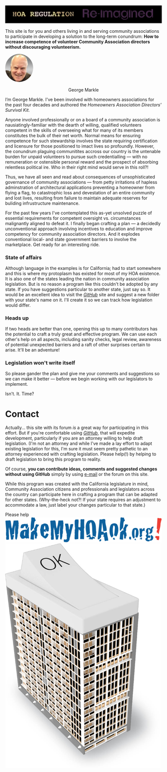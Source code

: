 ![image](images/website-intro-animation.gif)

This site is for you and others living in and serving community associations to participate in developing a solution to the long-term conundrum: **How to increase competence of volunteer Community Association directors without discouraging volunteerism.**

<img src="./images/George%20headshot%202019.jpg" class="imgCentered" alt="George" width="90px" style="border-radius: 50%;  margin:0px"><br>
    <p class="caption" style="text-align:center; margin:0px">George Markle
</div>

I’m George Markle. I've been involved with homeowners associations for the past four decades and authored the <em>Homeowners Association Directors' Survival Kit.</em>

Anyone involved professionally or on a board of a community association is nausiatingly-familiar with the dearth of willing, qualified volunteers competent in the skills of overseeing what for many of its members constitutes the bulk of their net worth. Normal means for ensuring competence for such stewardship involves the state requiring certification and licensure for those positioned to imact lives so profoundly. However, the conundrum plaguing communitites accross our country is the untenable burden for unpaid volunteers to pursue such credentialling — with no remuneration or ostensible personal reward and the prospect of absorbing relentless political ire. Who in their right mind would serve in this roll?!

Thus, we have all seen and read about consequences of unsophisticated governance of community associations — from petty irritations of hapless adminstration of architectural applications preventing a homeowner from flying a flag, to catastrophic loss and devestation of an entire community and lost lives, resulting from failure to maintain adequate reserves for buliding infrustructure maintenance.

For the past few years I've contemplated this as-yet unsolved puzzle of essential requirements for competent oversight vs. circumstances malignantly aligned to defeat it. I finally began crafting a plan — a decidedly unconventional approach involving incentives to education and improve competency for community association directors. And it explodes conventional local- and state government barriers to involve the marketplace. Get ready for an interesting ride.

<h3>State of affairs</h3>
Although language in the examples is for California; had to start somewhere and this is where my protoplasm has existed for most of my HOA existence. It is also one of the states leading the nation in community association legislation. But is no reason a program like this couldn't be adopted by any state. If you have suggestions particular to another state, just say so. It would be an excellent idea to visit the <a href="https://github.com/ProAccess/MakeMyHOAok"><em>GitHub</em></a> site and suggest a new folder with your state's name on it. I'll create it so we can track how legislation would differ.

<h3>Heads up</h3>
If two heads are better than one, opening this up to many contributors has the potential to craft a truly great and effective program. We can use each other's help on all aspects, including sanity checks, legal review, awareness of potential unexpected barriers and a raft of other surprises certain to arise. It'll be an adventure!

<h3>Legislation won't write itself</h3>
So please gander the plan and give me your comments and suggestions so we can make it better — before we begin working with our legislators to implement.

Isn't. It. Time?

Contact
=======

Actually... this site with its forum <em>is</em> a great way for participating in this effort. But if you're comfortable using <a href="https://github.com/ProAccess/MakeMyHOAok"><em>GitHub</em></a>, that will expedite development, particularly if you are an attorney willing to help draft legislation. (I'm not an attorney and while I've made a lay effort to adapt existing legislation for this, I'm sure it must seem pretty pathetic to an attorney experienced with crafting legislation. Please help(!) by helping to draft legislation to bring this program to reality.

Of course, <b>you can contribute ideas, comments and suggested changes without using GitHub</b> simply by using <a href="mailto: George%20Markle<george@proaccess.com>?subject=About%20the%20MakeMyHOAok%20project...">e-mail</a> or the forum on this site.

While this program was created with the California legislature in mind, Community Association citizens and professionals and legislators across the country can participate here in crafting a program that can be adapted for other states. (Why-the-heck not?! If your state requires an adjustment to accommodate a law, just label your changes particular to that state.)

Please help ![image](/images/makemyhoaok%20logo.png)
<img src="./images/Switch%20building.jpg" width="500">
